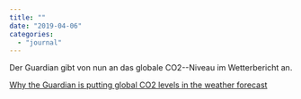 ```yaml
---
title: ""
date: "2019-04-06"
categories: 
  - "journal"
---
```


Der Guardian gibt von nun an das globale CO2--Niveau im Wetterbericht an.

[Why the Guardian is putting global CO2 levels in the weather forecast](http://www.theguardian.com/environment/2019/apr/05/why-the-guardian-is-putting-global-co2-levels-in-the-weather-forecast)
